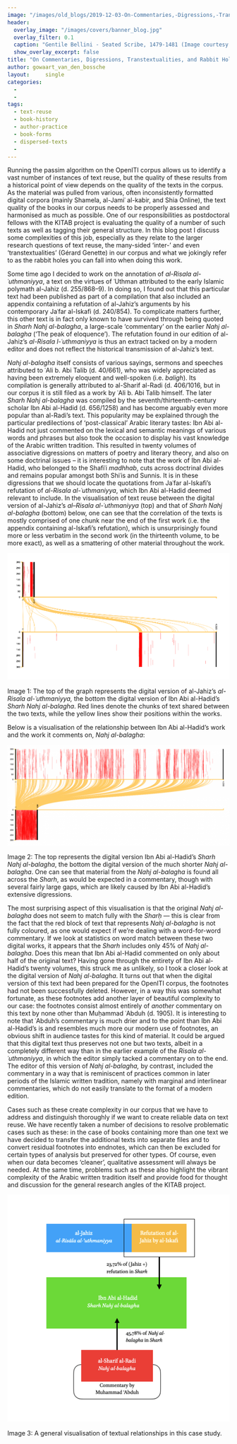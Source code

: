 ```yaml
---
image: "/images/old_blogs/2019-12-03-On-Commentaries,-Digressions,-Transtextualities,-and-Rabbit-Holes//media/image1.png"
header:
  overlay_image: "/images/covers/banner_blog.jpg"
  overlay_filter: 0.1
  caption: "Gentile Bellini - Seated Scribe, 1479-1481 (Image courtesy of [Isabella Stewart Gardner Museum](https://www.gardnermuseum.org/experience/collection/10755), Boston)" 
  show_overlay_excerpt: false 
title: "On Commentaries, Digressions, Transtextualities, and Rabbit Holes"			
author: gowaart_van_den_bossche		
layout:		single
categories:
  - 
  - 
tags:
  - text-reuse
  - book-history
  - author-practice
  - book-forms
  - dispersed-texts
  - 
---
```

Running the passim algorithm on the OpenITI corpus allows us to identify a vast number of instances of text reuse, but the quality of these results from a historical point of view depends on the quality of the texts in the corpus. As the material was pulled from various, often inconsistently formatted digital corpora (mainly Shamela, al-Jamiʿ al-kabir, and Shia Online), the text quality of the books in our corpus needs to be properly assessed and harmonised as much as possible. One of our responsibilities as postdoctoral fellows with the KITAB project is evaluating the quality of a number of such texts as well as tagging their general structure. In this blog post I discuss some complexities of this job, especially as they relate to the larger research questions of text reuse, the many-sided ‘inter-’ and even ‘transtextualities’ (Gérard Genette) in our corpus and what we jokingly refer to as the rabbit holes you can fall into when doing this work.



Some time ago I decided to work on the annotation of *al-Risala al-ʿuthmaniyya*, a text on the virtues of ʿUthman attributed to the early Islamic polymath al-Jahiz (d. 255/868–9). In doing so, I found out that this particular text had been published as part of a compilation that also included an appendix containing a refutation of al-Jahiz’s arguments by his contemporary Jaʿfar al-Iskafi (d. 240/854). To complicate matters further, this other text is in fact only known to have survived through being quoted in *Sharh Nahj al-balagha*, a large-scale ‘commentary’ on the earlier *Nahj al-balagha* (‘The peak of eloquence’). The refutation found in our edition of al-Jahiz’s *al-Risala l-ʿuthmaniyya* is thus an extract tacked on by a modern editor and does not reflect the historical transmission of al-Jahiz’s text.



*Nahj al-balagha* itself consists of various sayings, sermons and speeches attributed to ʿAli b. Abi Talib (d. 40/661), who was widely appreciated as having been extremely eloquent and well-spoken (i.e. *baligh*). Its compilation is generally attributed to al-Sharif al-Radi (d. 406/1016, but in our corpus it is still filed as a work by ʿAli b. Abi Talib himself. The later *Sharh Nahj al-balagha* was compiled by the seventh/thirteenth-century scholar Ibn Abi al-Hadid (d. 656/1258) and has become arguably even more popular than al-Radi’s text. This popularity may be explained through the particular predilections of ‘post-classical’ Arabic literary tastes: Ibn Abi al-Hadid not just commented on the lexical and semantic meanings of various words and phrases but also took the occasion to display his vast knowledge of the Arabic written tradition. This resulted in twenty volumes of associative digressions on matters of poetry and literary theory, and also on some doctrinal issues – it is interesting to note that the work of Ibn Abi al-Hadid, who belonged to the Shafiʿi *madhhab*, cuts across doctrinal divides and remains popular amongst both Shiʿis and Sunnis. It is in these digressions that we should locate the quotations from Jaʿfar al-Iskafi’s refutation of *al-Risala al-ʿuthmaniyya*, which Ibn Abi al-Hadid deemed relevant to include. In the visualisation of text reuse between the digital version of al-Jahiz’s *al*–*Risala al-ʿuthmaniyya* (top) and that of *Sharh Nahj al-balagha* (bottom) below, one can see that the correlation of the texts is mostly comprised of one chunk near the end of the first work (i.e. the appendix containing al-Iskafi’s refutation), which is unsurprisingly found more or less verbatim in the second work (in the thirteenth volume, to be more exact), as well as a smattering of other material throughout the work.



[![](/images/old_blogs/2019-12-03-On-Commentaries,-Digressions,-Transtextualities,-and-Rabbit-Holes//media/image1.png)](/images/old_blogs/2019-12-03-On-Commentaries,-Digressions,-Transtextualities,-and-Rabbit-Holes//media/image1.png)



Image 1: The top of the graph represents the digital version of al-Jahiz’s *al-Risala al-ʿuthmaniyya,* the bottom the digital version of Ibn Abi al-Hadid’s *Sharh Nahj al-balagha*. Red lines denote the chunks of text shared between the two texts, while the yellow lines show their positions within the works.



Below is a visualisation of the relationship between Ibn Abi al-Hadid’s work and the work it comments on, *Nahj al-balagha*:



[![](/images/old_blogs/2019-12-03-On-Commentaries,-Digressions,-Transtextualities,-and-Rabbit-Holes//media/image2.png)](/images/old_blogs/2019-12-03-On-Commentaries,-Digressions,-Transtextualities,-and-Rabbit-Holes//media/image2.png)



Image 2: The top represents the digital version Ibn Abi al-Hadid’s *Sharh Nahj al-balagha*, the bottom the digital version of the much shorter *Nahj al-balagha*. One can see that material from the *Nahj al-balagha* is found all across the *Sharh*, as would be expected in a commentary, though with several fairly large gaps, which are likely caused by Ibn Abi al-Hadid’s extensive digressions.



The most surprising aspect of this visualisation is that the original *Nahj al-balagha* does not seem to match fully with the *Sharḥ* — this is clear from the fact that the red block of text that represents *Nahj al-balagha* is not fully coloured, as one would expect if we’re dealing with a word-for-word commentary. If we look at statistics on word match between these two digital works, it appears that the *Sharh* includes only 45% of *Nahj al-balagha*. Does this mean that Ibn Abi al-Hadid commented on only about half of the original text? Having gone through the entirety of Ibn Abi al-Hadid’s twenty volumes, this struck me as unlikely, so I took a closer look at the digital version of *Nahj al-balagha*. It turns out that when the digital version of this text had been prepared for the OpenITI corpus, the footnotes had not been successfully deleted. However, in a way this was somewhat fortunate, as these footnotes add another layer of beautiful complexity to our case: the footnotes consist almost entirely of *another* commentary on this text by none other than Muḥammad ʿAbduh (d. 1905). It is interesting to note that ʿAbduh’s commentary is much drier and to the point than Ibn Abi al-Hadid’s is and resembles much more our modern use of footnotes, an obvious shift in audience tastes for this kind of material. It could be argued that this digital text thus preserves not one but two texts, albeit in a completely different way than in the earlier example of the *Risala al-ʿuthmaniyya*, in which the editor simply tacked a commentary on to the end. The editor of this version of *Nahj al-balagha,* by contrast, included the commentary in a way that is reminiscent of practices common in later periods of the Islamic written tradition, namely with marginal and interlinear commentaries, which do not easily translate to the format of a modern edition.



Cases such as these create complexity in our corpus that we have to address and distinguish thoroughly if we want to create reliable data on text reuse. We have recently taken a number of decisions to resolve problematic cases such as these: in the case of books containing more than one text we have decided to transfer the additional texts into separate files and to convert residual footnotes into endnotes, which can then be excluded for certain types of analysis but preserved for other types. Of course, even when our data becomes ‘cleaner’, qualitative assessment will always be needed. At the same time, problems such as these also highlight the vibrant complexity of the Arabic written tradition itself and provide food for thought and discussion for the general research angles of the KITAB project.



[![](/images/old_blogs/2019-12-03-On-Commentaries,-Digressions,-Transtextualities,-and-Rabbit-Holes//media/image3.png)](/images/old_blogs/2019-12-03-On-Commentaries,-Digressions,-Transtextualities,-and-Rabbit-Holes//media/image3.png)



Image 3: A general visualisation of textual relationships in this case study.


